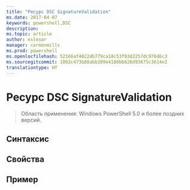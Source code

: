 ```yaml
---
title: "Ресурс DSC SignatureValidation"
ms.date: 2017-04-07
keywords: powershell,DSC
description: 
ms.topic: article
author: eslesar
manager: carmonmills
ms.prod: powershell
ms.openlocfilehash: 52166af4022db779ca18c53f03d2257dc976d6c3
ms.sourcegitcommit: 1002c473b88abb209e4188bb626d93675c3614e2
translationtype: HT
---
```

# <a name="dsc-signaturevalidation-resource"></a>Ресурс DSC SignatureValidation

> Область применения: Windows PowerShell 5.0 и более поздних версий.


## <a name="syntax"></a>Синтаксис



## <a name="properties"></a>Свойства




## <a name="example"></a>Пример